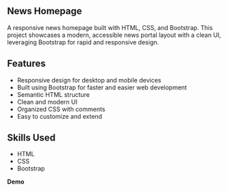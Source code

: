 **News Homepage**
-
A responsive news homepage built with HTML, CSS, and Bootstrap. This project showcases a modern, accessible news portal layout with a clean UI, leveraging Bootstrap for rapid and responsive design.

**Features**
-
* Responsive design for desktop and mobile devices
* Built using Bootstrap for faster and easier web development
* Semantic HTML structure
* Clean and modern UI
* Organized CSS with comments
* Easy to customize and extend

**Skills Used**
-
* HTML
* CSS
* Bootstrap

**Demo**
